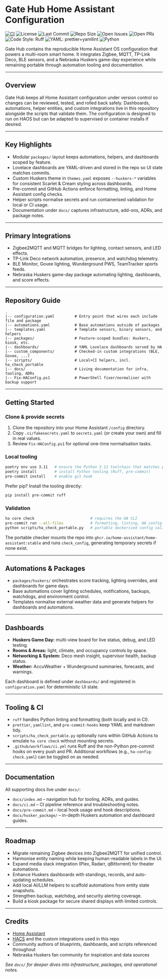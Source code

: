 # Gate Hub Home Assistant Configuration

<!-- Badges -->
[![CI](https://github.com/dsainz3/gate-hub/actions/workflows/ci.yml/badge.svg)](https://github.com/dsainz3/gate-hub/actions/workflows/ci.yml)
![License](https://img.shields.io/github/license/dsainz3/gate-hub)
![Last Commit](https://img.shields.io/github/last-commit/dsainz3/gate-hub)
![Repo Size](https://img.shields.io/github/repo-size/dsainz3/gate-hub)
![Open Issues](https://img.shields.io/github/issues/dsainz3/gate-hub)
![Open PRs](https://img.shields.io/github/issues-pr/dsainz3/gate-hub)
![Code Style: Ruff](https://img.shields.io/badge/code%20style-ruff-1f425f.svg)
![YAML: prettier+yamllint](https://img.shields.io/badge/yaml-prettier%20%2B%20yamllint-blue)
![Python](https://img.shields.io/badge/python-3.11-blue)

Gate Hub contains the reproducible Home Assistant OS configuration that powers a multi-room smart home. It integrates Zigbee, MQTT, TP-Link Deco, BLE sensors, and a Nebraska Huskers game-day experience while remaining portable through automation tooling and documentation.

---

## Overview

Gate Hub keeps all Home Assistant configuration under version control so changes can be reviewed, tested, and rolled back safely. Dashboards, automations, helper entities, and custom integrations live in this repository alongside the scripts that validate them. The configuration is designed to run on HAOS but can be adapted to supervised or container installs if desired.

---

## Key Highlights

- Modular `packages/` layout keeps automations, helpers, and dashboards scoped by feature.
- Lovelace dashboards are YAML-driven and stored in the repo so UI state matches commits.
- Custom Huskers theme in `themes.yaml` exposes `--huskers-*` variables for consistent Scarlet & Cream styling across dashboards.
- Pre-commit and GitHub Actions enforce formatting, linting, and Home Assistant config checks.
- Helper scripts normalise secrets and run containerised validation for local or CI usage.
- Documentation under `docs/` captures infrastructure, add-ons, ADRs, and package notes.

---

## Primary Integrations

- Zigbee2MQTT and MQTT bridges for lighting, contact sensors, and LED effects.
- TP-Link Deco network automation, presence, and watchdog telemetry.
- BLE Monitor, Govee lighting, Wunderground PWS, TeamTracker sports feeds.
- Nebraska Huskers game-day package automating lighting, dashboards, and score effects.

---

## Repository Guide

```
.
|-- configuration.yaml         # Entry point that wires each include file and package
|-- automations.yaml           # Base automations outside of packages
|-- templates.yaml             # Template sensors, binary sensors, and helpers
|-- packages/                  # Feature-scoped bundles: Huskers, kiosk, etc.
|-- dashboards/                # YAML Lovelace dashboards served by HA
|-- custom_components/         # Checked-in custom integrations (BLE, Govee, ...)
|-- scripts/                   # Local+CI helpers, incl. ha_check_portable
|-- docs/                      # Living documentation for infra, tooling, ADRs
|-- Fix-HAConfig.ps1           # PowerShell fixer/normaliser with backup support
```

---

## Getting Started

### Clone & provide secrets

1. Clone the repository into your Home Assistant `/config` directory.
2. Copy `.ci/fakesecrets.yaml` to `secrets.yaml` (or create your own) and fill in real values.
3. Review `Fix-HAConfig.ps1` for optional one-time normalisation tasks.

### Local tooling

```bash
poetry env use 3.11   # ensure the Python 3.11 toolchain that matches pyproject.toml
poetry install        # install Python tooling (Ruff, pre-commit)
pre-commit install    # enable git hook
```

Prefer pip? Install the tooling directly:

```bash
pip install pre-commit ruff
```

### Validation

```bash
ha core check                         # requires the HA CLI
pre-commit run --all-files            # formatting, linting, HA config check
python scripts/ha_check_portable.py   # portable dockerised config validation
```

The portable checker mounts the repo into `ghcr.io/home-assistant/home-assistant:stable` and runs `check_config`, generating temporary secrets if none exist.

---

## Automations & Packages

- `packages/huskers/` orchestrates score tracking, lighting overrides, and dashboards for game days.
- Base automations cover lighting schedules, notifications, backups, watchdogs, and environment control.
- Templates normalise external weather data and generate helpers for dashboards and automations.

---

## Dashboards

- **Huskers Game Day:** multi-view board for live status, debug, and LED testing.
- **Rooms & Areas:** light, climate, and occupancy controls by space.
- **Networking & System:** Deco mesh insight, supervisor health, backup status.
- **Weather:** AccuWeather + Wunderground summaries, forecasts, and warnings.

Each dashboard is defined under `dashboards/` and registered in `configuration.yaml` for deterministic UI state.

---

## Tooling & CI

- `ruff` handles Python linting and formatting (both locally and in CI).
- `prettier`, `yamllint`, and `pre-commit-hooks` keep YAML and markdown tidy.
- `scripts/ha_check_portable.py` optionally runs within GitHub Actions to emulate `ha core check` without mounting secrets.
- `.github/workflows/ci.yml` runs Ruff and the non-Python pre-commit hooks on every push and PR. Additional workflows (e.g., `ha-config-check.yaml`) can be toggled on as needed.

---

## Documentation

All supporting docs live under `docs/`:

- `docs/index.md` – navigation hub for tooling, ADRs, and guides.
- `docs/ci.md` – CI pipeline reference and troubleshooting notes.
- `docs/pre-commit.md` – local hook usage and hook descriptions.
- `docs/husker_package/` – in-depth Huskers automation and dashboard guides.

---

## Roadmap

- Migrate remaining Zigbee devices into Zigbee2MQTT for unified control.
- Harmonise entity naming while keeping human-readable labels in the UI.
- Expand media stack integration (Plex, Radarr, qBittorrent) for theater automations.
- Enhance Huskers dashboards with standings, records, and auto-updating schedules.
- Add local AI/LLM helpers to scaffold automations from entity state snapshots.
- Strengthen backup, watchdog, and security alerting coverage.
- Build a kiosk package for secure shared displays with limited controls.

---

## Credits

- [Home Assistant](https://www.home-assistant.io/)
- [HACS](https://hacs.xyz/) and the custom integrations used in this repo
- Community authors of blueprints, dashboards, and scripts referenced throughout
- Nebraska Huskers fan community for inspiration and data sources

_See `docs/` for deeper dives into infrastructure, packages, and operational notes._
